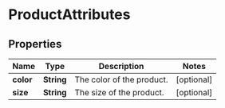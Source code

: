 

# ProductAttributes


## Properties

| Name | Type | Description | Notes |
|------------ | ------------- | ------------- | -------------|
|**color** | **String** | The color of the product. |  [optional] |
|**size** | **String** | The size of the product. |  [optional] |



